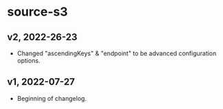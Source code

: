 # source-s3

## v2, 2022-26-23

- Changed "ascendingKeys" & "endpoint" to be advanced configuration options.

## v1, 2022-07-27

- Beginning of changelog.
